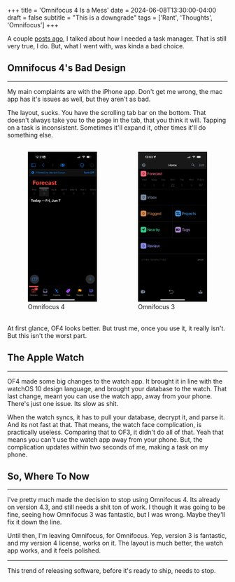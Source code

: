 +++
title = 'Omnifocus 4 Is a Mess'
date = 2024-06-08T13:30:00-04:00
draft = false
subtitle = "This is a downgrade"
tags = ['Rant', 'Thoughts', 'Omnifocus']
+++

A couple [posts ago](/posts/2024/i-need-a-task-manager/), I talked about how I needed a task manager. That is still very true, I do. But, what I went with, was kinda a bad choice.

<h2>Omnifocus 4's Bad Design</h2>
<hr>

My main complaints are with the iPhone app. Don't get me wrong, the mac app has it's issues as well, but they aren't as bad.

The layout, sucks. You have the scrolling tab bar on the bottom. That doesn't always take you to the page in the tab, that you think it will. Tapping on a task is inconsistent. Sometimes it'll expand it, other times it'll do something else.

<center>
<table class="invisTable"><thead>
  <tr>
	<td>
		<figure>
			<img src="fig1.webp" />
			<figcaption>Omnifocus 4</figcaption>
		</figure>
	</td>
	<td>
		<figure>
			<img src="fig2.webp" />
			<figcaption>Omnifocus 3</figcaption>
		</figure>
	</td>
  </tr></thead>
</table>
</center>

At first glance, OF4 looks better. But trust me, once you use it, it really isn't. But this isn't the worst part.

<h2>The Apple Watch</h2>
<hr>

OF4 made some big changes to the watch app. It brought it in line with the watchOS 10 design language, and brought your database to the watch. That last change, meant you can use the watch app, away from your phone. There's just one issue. Its slow as shit.

When the watch syncs, it has to pull your database, decrypt it, and parse it. And its not fast at that. That means, the watch face complication, is practically useless. Comparing that to OF3, it didn't do all of that. Yeah that means you can't use the watch app away from your phone. But, the complication updates within two seconds of me, making a task on my phone.

<h2>So, Where To Now</h2>
<hr>

I've pretty much made the decision to stop using Omnifocus 4. Its already on version 4.3, and still needs a shit ton of work. I though it was going to be fine, seeing how Omnifocus 3 was fantastic, but I was wrong. Maybe they'll fix it down the line.

Until then, I'm leaving Omnifocus, for Omnifocus. Yep, version 3 is fantastic, and my version 4 license, works on it. The layout is much better, the watch app works, and it feels polished.

<hr>

This trend of releasing software, before it's ready to ship, needs to stop.